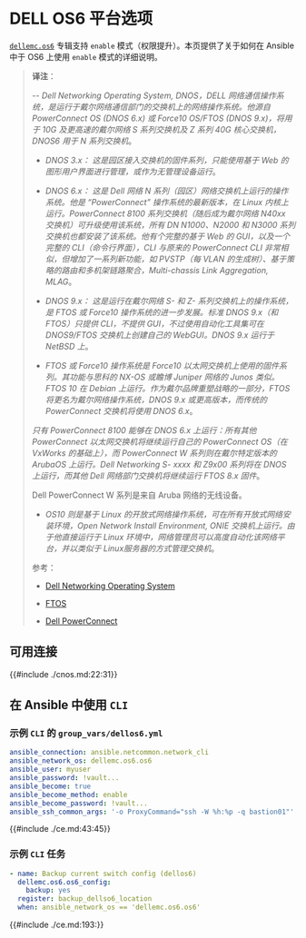 # DELL OS6 平台选项

[`dellemc.os6`](https://github.com/ansible-collections/dellemc.os6) 专辑支持 `enable` 模式（权限提升）。本页提供了关于如何在 Ansible 中于 OS6 上使用 `enable` 模式的详细说明。

> **译注**：
>
> -- _Dell Networking Operating System, DNOS，DELL 网络通信操作系统，是运行于戴尔网络通信部门的交换机上的网络操作系统。他源自 PowerConnect OS (DNOS 6.x) 或 Force10 OS/FTOS (DNOS 9.x)，将用于 10G 及更高速的戴尔网络 S 系列交换机及 Z 系列 40G 核心交换机，DNOS6 用于 N 系列交换机_。
>
> - _DNOS 3.x： 这是园区接入交换机的固件系列，只能使用基于 Web 的图形用户界面进行管理，或作为无管理设备运行_。
>
> - _DNOS 6.x： 这是 Dell 网络 N 系列（园区）网络交换机上运行的操作系统。他是 “PowerConnect” 操作系统的最新版本，在 Linux 内核上运行。PowerConnect 8100 系列交换机（随后成为戴尔网络 N40xx 交换机）可升级使用该系统，所有 DN N1000、N2000 和 N3000 系列交换机也都安装了该系统。他有个完整的基于 Web 的 GUI，以及一个完整的 CLI（命令行界面），CLI 与原来的 PowerConnect CLI 非常相似，但增加了一系列新功能，如 PVSTP（每 VLAN 的生成树）、基于策略的路由和多机架链路聚合，Multi-chassis Link Aggregation, MLAG_。
>
> - _DNOS 9.x： 这是运行在戴尔网络 S- 和 Z- 系列交换机上的操作系统，是 FTOS 或 Force10 操作系统的进一步发展。标准 DNOS 9.x（和 FTOS）只提供 CLI，不提供 GUI，不过使用自动化工具集可在 DNOS9/FTOS 交换机上创建自己的 WebGUI。DNOS 9.x 运行于 NetBSD 上_。
>
> - _FTOS 或 Force10 操作系统是 Force10 以太网交换机上使用的固件系列。其功能与思科的 NX-OS 或瞻博 Juniper 网络的 Junos 类似。FTOS 10 在 Debian 上运行。作为戴尔品牌重塑战略的一部分，FTOS 将更名为戴尔网络操作系统，DNOS 9.x 或更高版本，而传统的 PowerConnect 交换机将使用 DNOS 6.x_。
>
> _只有 PowerConnect 8100 能够在 DNOS 6.x 上运行：所有其他 PowerConnect 以太网交换机将继续运行自己的 PowerConnect OS（在 VxWorks 的基础上），而 PowerConnect W 系列则在戴尔特定版本的 ArubaOS 上运行。Dell Networking S- xxxx 和 Z9x00 系列将在 DNOS 上运行，而其他 Dell 网络部门交换机将继续运行 FTOS 8.x 固件_。
>
> Dell PowerConnect W 系列是来自 Aruba 网络的无线设备。
>
> - _OS10 则是基于 Linux 的开放式网络操作系统，可在所有开放式网络安装环境，Open Network Install Environment, ONIE 交换机上运行。由于他直接运行于 Linux 环境中，网络管理员可以高度自动化该网络平台，并以类似于 Linux服务器的方式管理交换机_。
>
>
> 参考：
>
> - [Dell Networking Operating System](https://en.wikipedia.org/wiki/Dell_Networking_Operating_System)
>
> - [FTOS](https://en.wikipedia.org/wiki/FTOS)
>
> - [Dell PowerConnect](https://en.wikipedia.org/wiki/Dell_PowerConnect)


## 可用连接

{{#include ./cnos.md:22:31}}



## 在 Ansible 中使用 `CLI`


### 示例 `CLI` 的 `group_vars/dellos6.yml`

```yaml
ansible_connection: ansible.netcommon.network_cli
ansible_network_os: dellemc.os6.os6
ansible_user: myuser
ansible_password: !vault...
ansible_become: true
ansible_become_method: enable
ansible_become_password: !vault...
ansible_ssh_common_args: '-o ProxyCommand="ssh -W %h:%p -q bastion01"'
```


{{#include ./ce.md:43:45}}


### 示例 `CLI` 任务

```yaml
- name: Backup current switch config (dellos6)
  dellemc.os6.os6_config:
    backup: yes
  register: backup_dellso6_location
  when: ansible_network_os == 'dellemc.os6.os6'
```


{{#include ./ce.md:193:}}
